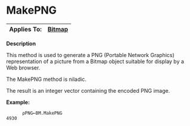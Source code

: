




<h1 class="heading"><span class="name">MakePNG</span></h1>

| Applies To: | [Bitmap](./bitmap.md) |
| --- | ---  |


**Description**


This method is used to generate a PNG (Portable Network Graphics) representation of a picture from a Bitmap object suitable for display by a Web browser.


The MakePNG method is niladic.


The result is an integer vector containing the encoded PNG image.


**Example:**
```apl
      ⍴PNG←BM.MakePNG
4930
```




